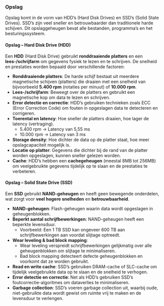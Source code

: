 ### Opslag

Opslag komt in de vorm van HDD’s (Hard Disk Drives) en SSD’s (Solid State Drives). SSD’s zijn veel sneller en betrouwbaarder dan traditionele harde schijven. Dit opslaggeheugen bevat alle bestanden, programma’s en het besturingssysteem.

#### Opslag – Hard Disk Drive (HDD)
Een **HDD** (Hard Disk Drive) gebruikt **ronddraaiende platters** en een **lees-/schrijfarm** om gegevens fysiek te lezen en te schrijven. De snelheid en prestaties worden bepaald door verschillende factoren:
- **Ronddraaiende platters**: De harde schijf bestaat uit meerdere magnetische schijven (platters) die draaien met een snelheid van bijvoorbeeld **5.400 rpm** (rotaties per minuut) of **10.000 rpm**.
- **Lees-/schrijfarm**: Beweegt over de platters en gebruikt een magnetische kop om data te lezen en schrijven.
- **Error detectie en correctie**: HDD’s gebruiken technieken zoals ECC (Error Correction Code) om fouten in opgeslagen data te detecteren en corrigeren.
- **Toerental en latency**: Hoe sneller de platters draaien, hoe lager de latency (vertraging).
    - 5.400 rpm → Latency van 5,55 ms
    - 10.000 rpm → Latency van 3 ms
- **Storage density**: Hoe dichter de data op de platter staat, hoe meer opslagcapaciteit mogelijk is.
- **Locatie op platter**: Gegevens die dichter bij de rand van de platter worden opgeslagen, kunnen sneller gelezen worden.
- **Cache**: HDD’s hebben een **cachegeheugen** (meestal 8MB tot 256MB) om veelgebruikte gegevens tijdelijk op te slaan en de prestaties te verbeteren.

#### Opslag – Solid State Drive (SSD)
Een **SSD** gebruikt **NAND-geheugen** en heeft geen bewegende onderdelen, wat zorgt voor **veel hogere snelheden** en **betrouwbaarheid**.
- **NAND-geheugen**: Flash-geheugen waarin data wordt opgeslagen in geheugenblokken.
- **Beperkt aantal schrijfbewerkingen**: NAND-geheugen heeft een beperkte levensduur.
    - Voorbeeld: Een 1 TB SSD kan ongeveer 600 TB aan schrijfbewerkingen aan voordat slijtage optreedt.
- **Wear leveling & bad block mapping**:
    - Wear leveling verspreidt schrijfbewerkingen gelijkmatig over alle geheugenblokken om slijtage te minimaliseren.
    - Bad block mapping detecteert defecte geheugenblokken en voorkomt dat ze worden gebruikt.
- **Read en write cache**: SSD’s gebruiken DRAM-cache of SLC-cache om tijdelijk veelgebruikte data op te slaan en de snelheid te verhogen.
- **Error detectie en correctie**: Net als HDD’s gebruiken SSD’s foutcorrectie-algoritmes om dataverlies te minimaliseren.
- **Garbage collection**: SSD’s voeren garbage collection uit, waarbij oude, niet-gebruikte data wordt gewist om ruimte vrij te maken en de levensduur te verlengen.

